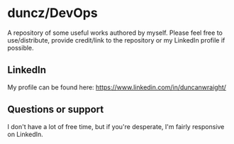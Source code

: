 # duncz/DevOps

A repository of some useful works authored by myself. Please feel free to use/distribute, provide
credit/link to the repository or my LinkedIn profile if possible.

## LinkedIn

My profile can be found here: https://www.linkedin.com/in/duncanwraight/

## Questions or support

I don't have a lot of free time, but if you're desperate, I'm fairly responsive on LinkedIn.
